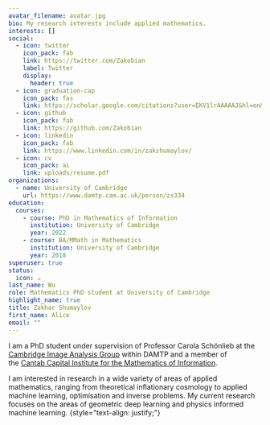 ```yaml
---
avatar_filename: avatar.jpg
bio: My research interests include applied mathematics.
interests: []
social:
  - icon: twitter
    icon_pack: fab
    link: https://twitter.com/Zakobian
    label: Twitter
    display:
      header: true
  - icon: graduation-cap
    icon_pack: fas
    link: https://scholar.google.com/citations?user=EKV1lrAAAAAJ&hl=en&oi=sra
  - icon: github
    icon_pack: fab
    link: https://github.com/Zakobian
  - icon: linkedin
    icon_pack: fab
    link: https://www.linkedin.com/in/zakshumaylov/
  - icon: cv
    icon_pack: ai
    link: uploads/resume.pdf
organizations:
  - name: University of Cambridge
    url: https://www.damtp.cam.ac.uk/person/zs334
education:
  courses:
    - course: PhD in Mathematics of Information
      institution: University of Cambridge
      year: 2022
    - course: BA/MMath in Mathematics
      institution: University of Cambridge
      year: 2018
superuser: true
status:
  icon: ☕️
last_name: Wu
role: Mathematics PhD student at University of Cambridge
highlight_name: true
title: Zakhar Shumaylov
first_name: Alice
email: ""
---
```

I am a PhD student under supervision of Professor Carola Schönlieb at the [Cambridge Image Analysis Group](https://www.damtp.cam.ac.uk/research/cia/cambridge-image-analysis) within DAMTP and a member of the [Cantab Capital Institute for the Mathematics of Information](https://www.ccimi.maths.cam.ac.uk/).

I am interested in research in a wide variety of areas of applied mathematics, ranging from theoretical inflationary cosmology to applied machine learning, optimisation and inverse problems. My current research focuses on the areas of geometric deep learning and physics informed machine learning.
{style="text-align: justify;"}